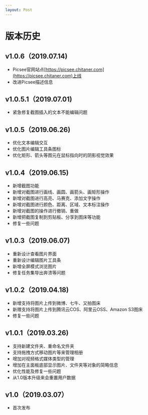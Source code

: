 ```yaml
---
layout: Post
---
```

# 版本历史

## v1.0.6（2019.07.14)
- Picsee官网站点[https://picsee.chitaner.com](https://picsee.chitaner.com)上线
- 改进Picsee描述信息

## v1.0.5.1（2019.07.01)
- 紧急修复截图插入的文本不能编辑问题

## v1.0.5（2019.06.26)
- 优化文本编辑交互
- 优化图片编辑工具条图标
- 优化矩形、箭头等图元在鼠标指向时的阴影视觉效果

## v1.0.4（2019.06.15)
- 新增截图功能
- 新增对截图进行画线、画圆、画箭头、画矩形操作
- 新增对截图进行高亮、马赛克、添加文字操作
- 新增对截图进行颜色、距离、区域、文本标注操作
- 新增对截图的操作进行撤销、重做
- 新增把截图复制到剪贴板、分享到图床等功能
- 修复一些问题

## v1.0.3（2019.06.07)
- 重新设计查看图片界面
- 重新设计编辑图片工具条
- 新增全屏模式浏览图片
- 修复任务集导出奔溃等问题

## v1.0.2（2019.04.18)
- 新增支持将图片上传到微博、七牛、又拍图床
- 新赠支持将图片上传到腾讯云COS、阿里云OSS、Amazon S3图床
- 修复一些问题

## v1.0.1（2019.03.26)
- 支持新建文件夹、重命名文件夹
- 支持拖拽方式移动图片等来管理相册
- 增加对视频格式媒体类型的管理
- 增加在主面板底部显示图片、文件夹等对象的简略信息
- 优化性能及修复一些问题
- 从1.0版本升级来会重置用户数据

## v1.0（2019.03.07）
- 首次发布